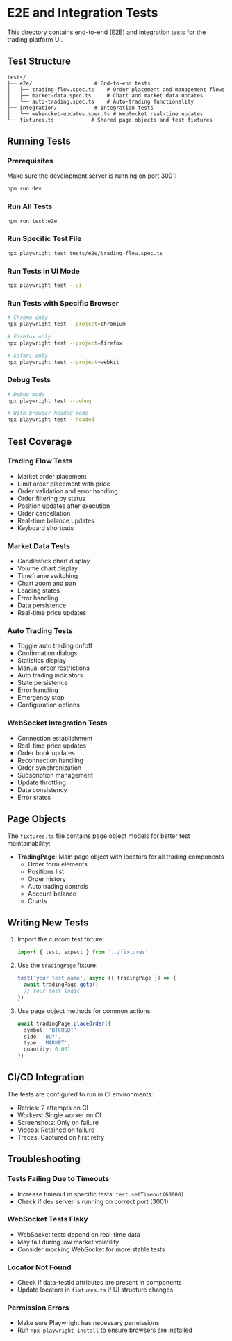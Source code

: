 # E2E and Integration Tests

This directory contains end-to-end (E2E) and integration tests for the trading platform UI.

## Test Structure

```
tests/
├── e2e/                    # End-to-end tests
│   ├── trading-flow.spec.ts    # Order placement and management flows
│   ├── market-data.spec.ts     # Chart and market data updates
│   └── auto-trading.spec.ts    # Auto-trading functionality
├── integration/            # Integration tests
│   └── websocket-updates.spec.ts # WebSocket real-time updates
└── fixtures.ts            # Shared page objects and test fixtures
```

## Running Tests

### Prerequisites

Make sure the development server is running on port 3001:

```bash
npm run dev
```

### Run All Tests

```bash
npm run test:e2e
```

### Run Specific Test File

```bash
npx playwright test tests/e2e/trading-flow.spec.ts
```

### Run Tests in UI Mode

```bash
npx playwright test --ui
```

### Run Tests with Specific Browser

```bash
# Chrome only
npx playwright test --project=chromium

# Firefox only
npx playwright test --project=firefox

# Safari only
npx playwright test --project=webkit
```

### Debug Tests

```bash
# Debug mode
npx playwright test --debug

# With browser headed mode
npx playwright test --headed
```

## Test Coverage

### Trading Flow Tests
- Market order placement
- Limit order placement with price
- Order validation and error handling
- Order filtering by status
- Position updates after execution
- Order cancellation
- Real-time balance updates
- Keyboard shortcuts

### Market Data Tests
- Candlestick chart display
- Volume chart display
- Timeframe switching
- Chart zoom and pan
- Loading states
- Error handling
- Data persistence
- Real-time price updates

### Auto Trading Tests
- Toggle auto trading on/off
- Confirmation dialogs
- Statistics display
- Manual order restrictions
- Auto trading indicators
- State persistence
- Error handling
- Emergency stop
- Configuration options

### WebSocket Integration Tests
- Connection establishment
- Real-time price updates
- Order book updates
- Reconnection handling
- Order synchronization
- Subscription management
- Update throttling
- Data consistency
- Error states

## Page Objects

The `fixtures.ts` file contains page object models for better test maintainability:

- **TradingPage**: Main page object with locators for all trading components
  - Order form elements
  - Positions list
  - Order history
  - Auto trading controls
  - Account balance
  - Charts

## Writing New Tests

1. Import the custom test fixture:
   ```typescript
   import { test, expect } from '../fixtures'
   ```

2. Use the `tradingPage` fixture:
   ```typescript
   test('your test name', async ({ tradingPage }) => {
     await tradingPage.goto()
     // Your test logic
   })
   ```

3. Use page object methods for common actions:
   ```typescript
   await tradingPage.placeOrder({
     symbol: 'BTCUSDT',
     side: 'BUY',
     type: 'MARKET',
     quantity: 0.001
   })
   ```

## CI/CD Integration

The tests are configured to run in CI environments:

- Retries: 2 attempts on CI
- Workers: Single worker on CI
- Screenshots: Only on failure
- Videos: Retained on failure
- Traces: Captured on first retry

## Troubleshooting

### Tests Failing Due to Timeouts
- Increase timeout in specific tests: `test.setTimeout(60000)`
- Check if dev server is running on correct port (3001)

### WebSocket Tests Flaky
- WebSocket tests depend on real-time data
- May fail during low market volatility
- Consider mocking WebSocket for more stable tests

### Locator Not Found
- Check if data-testid attributes are present in components
- Update locators in `fixtures.ts` if UI structure changes

### Permission Errors
- Make sure Playwright has necessary permissions
- Run `npx playwright install` to ensure browsers are installed